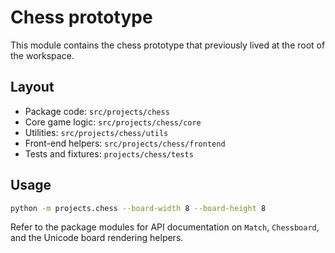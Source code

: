 # Chess prototype

This module contains the chess prototype that previously lived at the root of the
workspace.

## Layout

- Package code: `src/projects/chess`
- Core game logic: `src/projects/chess/core`
- Utilities: `src/projects/chess/utils`
- Front-end helpers: `src/projects/chess/frontend`
- Tests and fixtures: `projects/chess/tests`

## Usage

```bash
python -m projects.chess --board-width 8 --board-height 8
```

Refer to the package modules for API documentation on `Match`,
`Chessboard`, and the Unicode board rendering helpers.
